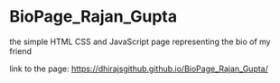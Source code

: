 # BioPage_Rajan_Gupta
the simple HTML CSS and JavaScript page representing the bio of my friend

link to the page:
https://dhirajsgithub.github.io/BioPage_Rajan_Gupta/
